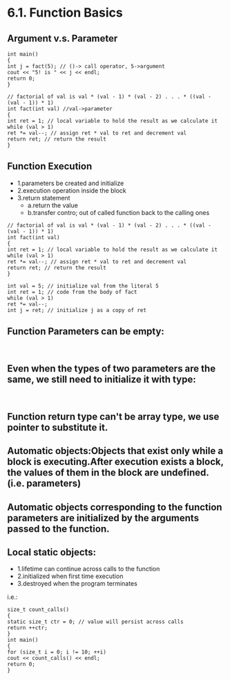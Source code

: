 # 6.1. Function Basics

## Argument v.s. Parameter
```
int main()					
{				
int j = fact(5); // ()-> call operator, 5->argument	
cout << "5! is " << j << endl;
return 0;
}
```
```
// factorial of val is val * (val - 1) * (val - 2) . . . * ((val - (val - 1)) * 1)
int fact(int val) //val->parameter
{
int ret = 1; // local variable to hold the result as we calculate it
while (val > 1)
ret *= val--; // assign ret * val to ret and decrement val
return ret; // return the result
}
```


## Function Execution
* 1.parameters be created and initialize
* 2.execution operation inside the block
* 3.return statement
	* a.return the value
	* b.transfer contro; out of called function back to the calling ones


```
// factorial of val is val * (val - 1) * (val - 2) . . . * ((val - (val - 1)) * 1)
int fact(int val)
{
int ret = 1; // local variable to hold the result as we calculate it
while (val > 1)
ret *= val--; // assign ret * val to ret and decrement val
return ret; // return the result
}
```
```
int val = 5; // initialize val from the literal 5
int ret = 1; // code from the body of fact
while (val > 1)
ret *= val--;
int j = ret; // initialize j as a copy of ret
```

## Function Parameters can be empty:
```void f1(){ /* ... */ } // implicit void parameter list
```
```void f2(void){ /* ... */ } // explicit void parameter list
```

## Even when the types of two parameters are the same, we still need to initialize it with type:
```int f3(int v1, v2) { /* ... */ } // error
```
```int f4(int v1, int v2) { /* ... */ } // ok
```

## Function return type can't be array type, we use pointer to substitute it.

## Automatic objects:Objects that exist only while a block is executing.After execution exists a block, the values of them in the block are undefined.(i.e. parameters)
## Automatic objects corresponding to the function parameters are initialized by the arguments passed to the function.

## Local static objects:
* 1.lifetime can continue across calls to the function
* 2.initialized when first time execution
* 3.destroyed when the program terminates

i.e.:
```
size_t count_calls()
{
static size_t ctr = 0; // value will persist across calls
return ++ctr;
}
int main()
{
for (size_t i = 0; i != 10; ++i)
cout << count_calls() << endl;
return 0;
}
```













